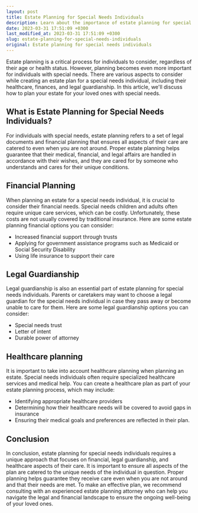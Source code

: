 ```yaml
---
layout: post
title: Estate Planning for Special Needs Individuals
description: Learn about the importance of estate planning for special needs individuals and the various options available to ensure their ongoing care and financial stability.
date: 2023-03-31 17:51:09 +0300
last_modified_at: 2023-03-31 17:51:09 +0300
slug: estate-planning-for-special-needs-individuals
original: Estate planning for special needs individuals
---
```


Estate planning is a critical process for individuals to consider, regardless of their age or health status. However, planning becomes even more important for individuals with special needs. There are various aspects to consider while creating an estate plan for a special needs individual, including their healthcare, finances, and legal guardianship. In this article, we'll discuss how to plan your estate for your loved ones with special needs.

## What is Estate Planning for Special Needs Individuals?

For individuals with special needs, estate planning refers to a set of legal documents and financial planning that ensures all aspects of their care are catered to even when you are not around. Proper estate planning helps guarantee that their medical, financial, and legal affairs are handled in accordance with their wishes, and they are cared for by someone who understands and cares for their unique conditions.

## Financial Planning

When planning an estate for a special needs individual, it is crucial to consider their financial needs. Special needs children and adults often require unique care services, which can be costly. Unfortunately, these costs are not usually covered by traditional insurance. Here are some estate planning financial options you can consider:

- Increased financial support through trusts
- Applying for government assistance programs such as Medicaid or Social Security Disability
- Using life insurance to support their care

## Legal Guardianship

Legal guardianship is also an essential part of estate planning for special needs individuals. Parents or caretakers may want to choose a legal guardian for the special needs individual in case they pass away or become unable to care for them. Here are some legal guardianship options you can consider:

- Special needs trust
- Letter of intent
- Durable power of attorney

## Healthcare planning

It is important to take into account healthcare planning when planning an estate. Special needs individuals often require specialized healthcare services and medical help. You can create a healthcare plan as part of your estate planning process, which may include:

- Identifying appropriate healthcare providers
- Determining how their healthcare needs will be covered to avoid gaps in insurance
- Ensuring their medical goals and preferences are reflected in their plan.

## Conclusion

In conclusion, estate planning for special needs individuals requires a unique approach that focuses on financial, legal guardianship, and healthcare aspects of their care. It is important to ensure all aspects of the plan are catered to the unique needs of the individual in question. Proper planning helps guarantee they receive care even when you are not around and that their needs are met. To make an effective plan, we recommend consulting with an experienced estate planning attorney who can help you navigate the legal and financial landscape to ensure the ongoing well-being of your loved ones.